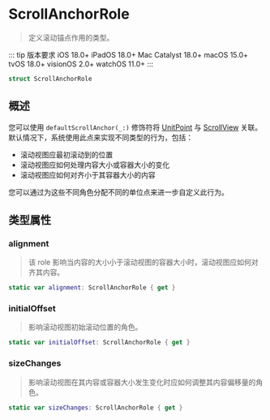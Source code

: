# ScrollAnchorRole

> 定义滚动锚点作用的类型。

::: tip 版本要求
iOS 18.0+
iPadOS 18.0+
Mac Catalyst 18.0+
macOS 15.0+
tvOS 18.0+
visionOS 2.0+
watchOS 11.0+
:::

```swift
struct ScrollAnchorRole
```

## 概述

您可以使用 `defaultScrollAnchor(_:)` 修饰符将 [UnitPoint]() 与 [ScrollView](scrollview.md) 关联。默认情况下，系统使用此点来实现不同类型的行为，包括：

- 滚动视图应最初滚动到的位置
- 滚动视图应如何处理内容大小或容器大小的变化
- 滚动视图应如何对齐小于其容器大小的内容

您可以通过为这些不同角色分配不同的单位点来进一步自定义此行为。

## 类型属性

### alignment

> 该 role 影响当内容的大小小于滚动视图的容器大小时，滚动视图应如何对齐其内容。

```swift
static var alignment: ScrollAnchorRole { get }
```

### initialOffset

> 影响滚动视图初始滚动位置的角色。

```swift
static var initialOffset: ScrollAnchorRole { get }
```

### sizeChanges

> 影响滚动视图在其内容或容器大小发生变化时应如何调整其内容偏移量的角色。

```swift
static var sizeChanges: ScrollAnchorRole { get }
```
